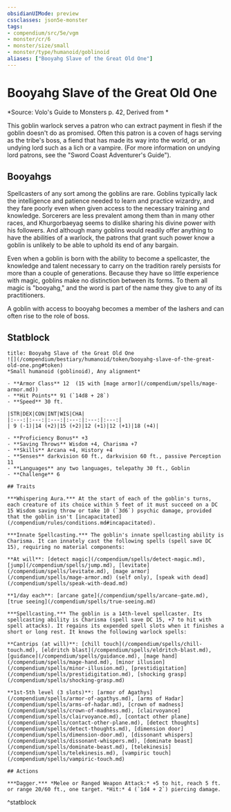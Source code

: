 ```yaml
---
obsidianUIMode: preview
cssclasses: json5e-monster
tags:
- compendium/src/5e/vgm
- monster/cr/6
- monster/size/small
- monster/type/humanoid/goblinoid
aliases: ["Booyahg Slave of the Great Old One"]
---
```

# Booyahg Slave of the Great Old One
*Source: Volo's Guide to Monsters p. 42, Derived from *  

This goblin warlock serves a patron who can extract payment in flesh if the goblin doesn't do as promised. Often this patron is a coven of hags serving as the tribe's boss, a fiend that has made its way into the world, or an undying lord such as a lich or a vampire. (For more information on undying lord patrons, see the "Sword Coast Adventurer's Guide").

## Booyahgs

Spellcasters of any sort among the goblins are rare. Goblins typically lack the intelligence and patience needed to learn and practice wizardry, and they fare poorly even when given access to the necessary training and knowledge. Sorcerers are less prevalent among them than in many other races, and Khurgorbaeyag seems to dislike sharing his divine power with his followers. And although many goblins would readily offer anything to have the abilities of a warlock, the patrons that grant such power know a goblin is unlikely to be able to uphold its end of any bargain.

Even when a goblin is born with the ability to become a spellcaster, the knowledge and talent necessary to carry on the tradition rarely persists for more than a couple of generations. Because they have so little experience with magic, goblins make no distinction between its forms. To them all magic is "booyahg," and the word is part of the name they give to any of its practitioners.

A goblin with access to booyahg becomes a member of the lashers and can often rise to the role of boss.

## Statblock

```ad-statblock
title: Booyahg Slave of the Great Old One
![](/compendium/bestiary/humanoid/token/booyahg-slave-of-the-great-old-one.png#token)
*Small humanoid (goblinoid), Any alignment*

- **Armor Class** 12  (15 with [mage armor](/compendium/spells/mage-armor.md))
- **Hit Points** 91 (`14d8 + 28`)
- **Speed** 30 ft.

|STR|DEX|CON|INT|WIS|CHA|
|:---:|:---:|:---:|:---:|:---:|:---:|
| 9 (-1)|14 (+2)|15 (+2)|12 (+1)|12 (+1)|18 (+4)|

- **Proficiency Bonus** +3
- **Saving Throws** Wisdom +4, Charisma +7
- **Skills** Arcana +4, History +4
- **Senses** darkvision 60 ft., darkvision 60 ft., passive Perception 11
- **Languages** any two languages, telepathy 30 ft., Goblin
- **Challenge** 6

## Traits

***Whispering Aura.*** At the start of each of the goblin's turns, each creature of its choice within 5 feet of it must succeed on a DC 15 Wisdom saving throw or take 10 (`3d6`) psychic damage, provided that the goblin isn't [incapacitated](/compendium/rules/conditions.md#incapacitated).

***Innate Spellcasting.*** The goblin's innate spellcasting ability is Charisma. It can innately cast the following spells (spell save DC 15), requiring no material components:

**At will**: [detect magic](/compendium/spells/detect-magic.md), [jump](/compendium/spells/jump.md), [levitate](/compendium/spells/levitate.md), [mage armor](/compendium/spells/mage-armor.md) (self only), [speak with dead](/compendium/spells/speak-with-dead.md)

**1/day each**: [arcane gate](/compendium/spells/arcane-gate.md), [true seeing](/compendium/spells/true-seeing.md)

***Spellcasting.*** The goblin is a 14th-level spellcaster. Its spellcasting ability is Charisma (spell save DC 15, +7 to hit with spell attacks). It regains its expended spell slots when it finishes a short or long rest. It knows the following warlock spells:

**Cantrips (at will)**: [chill touch](/compendium/spells/chill-touch.md), [eldritch blast](/compendium/spells/eldritch-blast.md), [guidance](/compendium/spells/guidance.md), [mage hand](/compendium/spells/mage-hand.md), [minor illusion](/compendium/spells/minor-illusion.md), [prestidigitation](/compendium/spells/prestidigitation.md), [shocking grasp](/compendium/spells/shocking-grasp.md)

**1st-5th level (3 slots)**: [armor of Agathys](/compendium/spells/armor-of-agathys.md), [arms of Hadar](/compendium/spells/arms-of-hadar.md), [crown of madness](/compendium/spells/crown-of-madness.md), [clairvoyance](/compendium/spells/clairvoyance.md), [contact other plane](/compendium/spells/contact-other-plane.md), [detect thoughts](/compendium/spells/detect-thoughts.md), [dimension door](/compendium/spells/dimension-door.md), [dissonant whispers](/compendium/spells/dissonant-whispers.md), [dominate beast](/compendium/spells/dominate-beast.md), [telekinesis](/compendium/spells/telekinesis.md), [vampiric touch](/compendium/spells/vampiric-touch.md)

## Actions

***Dagger.*** *Melee or Ranged Weapon Attack:* +5 to hit, reach 5 ft. or range 20/60 ft., one target. *Hit:* 4 (`1d4 + 2`) piercing damage.
```
^statblock